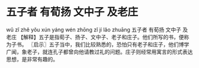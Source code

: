# 五子者     有荀扬     文中子     及老庄

wǔ zǐ zhě 	yǒu xún yáng 	wén zhōng zǐ 	jí lǎo zhuāng
五子者 	有荀扬 	文中子 	及老庄
【解释】五子是指荀子、扬子、文中子、老子和庄子。他们所写的书，便称为子书。
〖启示〗五子当中，我们比较熟悉的，恐怕只有老子和庄子，他们博学广闻，象老子，就连孔子都曾向他请教过礼的问题。庄子则经常用寓言的形式表达思想，是非常有趣的。
